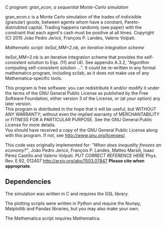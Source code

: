 *C program: gran_econ, a sequential Monte-Carlo simulation*  

gran_econ.c is a Monte Carlo simulation of the trades of indivisible (granular) goods, between agents whom have a constant, Pareto-distriubted capital. Trading happens randomly (see paper) with the constraint that each agent's cash must be positive at all times.
Copyright (C) 2015 João Pedro Jericó, François P. Landes, Valerio Volpati.


*Mathematic script: iteSol_MM=2.nb, an iterative integration scheme*

iteSol_MM=2.nb is an iterative integration scheme that provides the self-consistent solution to Eqs. (11) and (4). See appendix A.3.2, "Algorithm computing self-consistent solution ...". It could be re-written in any formal mathematics program, including scilab, as it does not make use of any Mathematica-specific tools. 


This program is free software: you can redistribute it and/or modify it under the terms of the GNU General Public License as published by the Free Software Foundation, either version 3 of the License, or (at your option) any later version.  
This program is distributed in the hope that it will be useful, but WITHOUT ANY WARRANTY; without even the implied warranty of MERCHANTABILITY or FITNESS FOR A PARTICULAR PURPOSE. See the GNU General Public License for more details.  
You should have received a copy of the GNU General Public License along with this program. If not, see <http://www.gnu.org/licenses/>.

This code was originally implemented for: 
*"When does inequality freezes an economy?"*,
João Pedro Jericó, François P. Landes, Matteo Marsili, Isaac Pérez Castillo and Valerio Volpati.
*PUT CORRECT REFERENCE HERE*    Phys. Rev. E 92, 012407    http://arxiv.org/abs/1503.07847
**Please cite when appropriate**.  

Dependencies
------------

The simulation was written in C and requires the GSL library.

The plotting scripts were written in Python and require the Numpy, Matplotlib and Pandas libraries, but you may also make your own.


The Mathematica script requires Mathematica.

